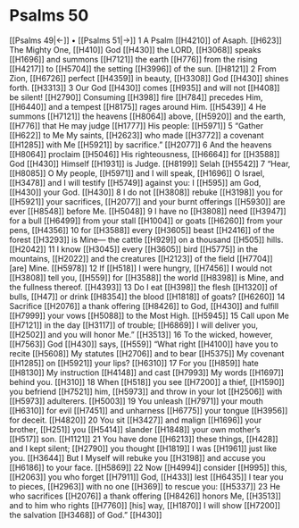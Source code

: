 # Psalms 50
[[Psalms 49|←]] • [[Psalms 51|→]]
1 A Psalm [[H4210]] of Asaph. [[H623]] The Mighty One, [[H410]] God [[H430]] the LORD, [[H3068]] speaks [[H1696]] and summons [[H7121]] the earth [[H776]] from the rising [[H4217]] to [[H5704]] the setting [[H3996]] of the sun. [[H8121]] 
2 From Zion, [[H6726]] perfect [[H4359]] in beauty, [[H3308]] God [[H430]] shines forth. [[H3313]] 
3 Our God [[H430]] comes [[H935]] and will not [[H408]] be silent! [[H2790]] Consuming [[H398]] fire [[H784]] precedes Him, [[H6440]] and a tempest [[H8175]] rages around Him. [[H5439]] 
4 He summons [[H7121]] the heavens [[H8064]] above, [[H5920]] and the earth, [[H776]] that He may judge [[H1777]] His people: [[H5971]] 
5 “Gather [[H622]] to Me  My saints, [[H2623]] who made [[H3772]] a covenant [[H1285]] with Me [[H5921]] by sacrifice.” [[H2077]] 
6 And the heavens [[H8064]] proclaim [[H5046]] His righteousness, [[H6664]] for [[H3588]] God [[H430]] Himself [[H1931]] is Judge. [[H8199]] Selah [[H5542]] 
7 “Hear, [[H8085]] O My people, [[H5971]] and I will speak, [[H1696]] O Israel, [[H3478]] and I will testify [[H5749]] against you:  I [[H595]] am God, [[H430]] your God. [[H430]] 
8 I do not [[H3808]] rebuke [[H3198]] you for [[H5921]] your sacrifices, [[H2077]] and your burnt offerings [[H5930]] are ever [[H8548]] before Me. [[H5048]] 
9 I have no [[H3808]] need [[H3947]] for a bull [[H6499]] from your stall [[H1004]] or goats [[H6260]] from your pens, [[H4356]] 
10 for [[H3588]] every [[H3605]] beast [[H2416]] of the forest [[H3293]] is Mine—  the cattle [[H929]] on a thousand [[H505]] hills. [[H2042]] 
11 I know [[H3045]] every [[H3605]] bird [[H5775]] in the mountains, [[H2022]] and the creatures [[H2123]] of the field [[H7704]] [are] Mine. [[H5978]] 
12 If [[H518]] I were hungry, [[H7456]] I would not [[H3808]] tell you, [[H559]] for [[H3588]] the world [[H8398]] is Mine,  and the fullness thereof. [[H4393]] 
13 Do I eat [[H398]] the flesh [[H1320]] of bulls, [[H47]] or drink [[H8354]] the blood [[H1818]] of goats? [[H6260]] 
14 Sacrifice [[H2076]] a thank offering [[H8426]] to God, [[H430]] and fulfill [[H7999]] your vows [[H5088]] to the Most High. [[H5945]] 
15 Call upon Me [[H7121]] in the day [[H3117]] of trouble; [[H6869]] I will deliver you, [[H2502]] and you will honor Me.” [[H3513]] 
16 To the wicked, however, [[H7563]] God [[H430]] says, [[H559]] “What right [[H4100]] have you  to recite [[H5608]] My statutes [[H2706]] and to bear [[H5375]] My covenant [[H1285]] on [[H5921]] your lips? [[H6310]] 
17 For you [[H859]] hate [[H8130]] My instruction [[H4148]] and cast [[H7993]] My words [[H1697]] behind you. [[H310]] 
18 When [[H518]] you see [[H7200]] a thief, [[H1590]] you befriend [[H7521]] him, [[H5973]] and throw in your lot [[H2506]] with [[H5973]] adulterers. [[H5003]] 
19 You unleash [[H7971]] your mouth [[H6310]] for evil [[H7451]] and unharness [[H6775]] your tongue [[H3956]] for deceit. [[H4820]] 
20 You sit [[H3427]] and malign [[H1696]] your brother, [[H251]] you [[H5414]] slander [[H1848]] your own mother’s [[H517]] son. [[H1121]] 
21 You have done [[H6213]] these things, [[H428]] and I kept silent; [[H2790]] you thought [[H1819]] I was [[H1961]] just like you. [[H3644]] But I Myself will rebuke you [[H3198]] and accuse you [[H6186]] to your face. [[H5869]] 
22 Now [[H4994]] consider [[H995]] this, [[H2063]] you who forget [[H7911]] God, [[H433]] lest [[H6435]] I tear you to pieces, [[H2963]] with no one [[H369]] to rescue you: [[H5337]] 
23 He who sacrifices [[H2076]] a thank offering [[H8426]] honors Me, [[H3513]] and to him who rights [[H7760]] [his] way, [[H1870]] I will show [[H7200]] the salvation [[H3468]] of God.” [[H430]] 
